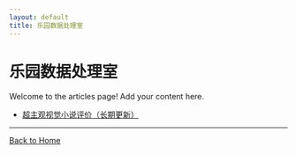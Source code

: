 ```yaml
---
layout: default
title: 乐园数据处理室
---
```


# 乐园数据处理室

Welcome to the articles page! Add your content here.

- [超主观视觉小说评价（长期更新）](./vn.md)

---

[Back to Home](../index.md)